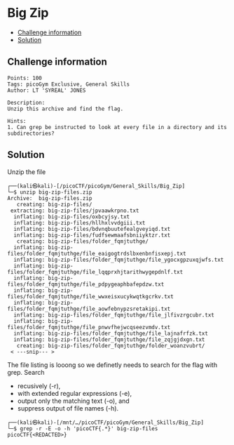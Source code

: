 # Big Zip

- [Challenge information](Big_Zip.md#challenge-information)
- [Solution](Big_Zip.md#solution)

## Challenge information
```
Points: 100
Tags: picoGym Exclusive, General Skills
Author: LT 'SYREAL' JONES

Description:
Unzip this archive and find the flag.

Hints:
1. Can grep be instructed to look at every file in a directory and its subdirectories?
```

## Solution

Unzip the file
```
┌──(kali㉿kali)-[/picoCTF/picoGym/General_Skills/Big_Zip]
└─$ unzip big-zip-files.zip 
Archive:  big-zip-files.zip
   creating: big-zip-files/
 extracting: big-zip-files/jpvaawkrpno.txt  
  inflating: big-zip-files/oxbcyjsy.txt  
  inflating: big-zip-files/hllhxlvvdgiii.txt  
  inflating: big-zip-files/bdvnqbuutefealgveyiqd.txt  
  inflating: big-zip-files/fudfsewmaafsbniiyktzr.txt  
   creating: big-zip-files/folder_fqmjtuthge/
  inflating: big-zip-files/folder_fqmjtuthge/file_eaigogtrdslbxenbnfisxepj.txt  
  inflating: big-zip-files/folder_fqmjtuthge/file_ygocxgpzuxqjwfs.txt  
  inflating: big-zip-files/folder_fqmjtuthge/file_lqqprxhjtarithwygepdnlf.txt  
  inflating: big-zip-files/folder_fqmjtuthge/file_pdpygeaphbafepdzw.txt  
  inflating: big-zip-files/folder_fqmjtuthge/file_wwxeisxucykwqtkgcrkv.txt  
  inflating: big-zip-files/folder_fqmjtuthge/file_aowfebnypzsretakipi.txt  
  inflating: big-zip-files/folder_fqmjtuthge/file_jlfivzrgcubr.txt  
  inflating: big-zip-files/folder_fqmjtuthge/file_pnwvfhejwcqseezvmdv.txt  
  inflating: big-zip-files/folder_fqmjtuthge/file_lajnafrfzk.txt  
  inflating: big-zip-files/folder_fqmjtuthge/file_zqjgjdxgn.txt  
   creating: big-zip-files/folder_fqmjtuthge/folder_woanzvubrt/
 < ---snip--- >
```

The file listing is looong so we definetly needs to search for the flag with grep. Search  
 * recusively (-r), 
 * with extended regular expressions (-e), 
 * output only the matching text (-o), and 
 * suppress output of file names (-h).
```
┌──(kali㉿kali)-[/mnt/…/picoCTF/picoGym/General_Skills/Big_Zip]
└─$ grep -r -E -o -h 'picoCTF{.*}' big-zip-files
picoCTF{<REDACTED>}
```
